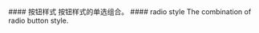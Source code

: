 <cn>
#### 按钮样式
按钮样式的单选组合。
</cn>

<us>
#### radio style
The combination of radio button style.
</us>

